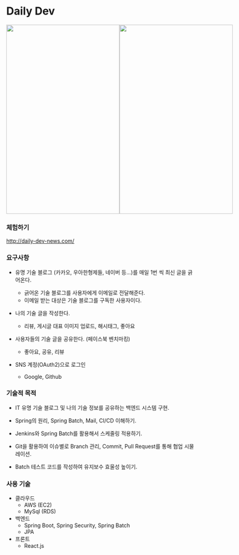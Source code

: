 # Daily Dev

<div style="display: flex">
<img src="https://user-images.githubusercontent.com/51324045/227776120-a20614dc-a7ee-42ee-af2a-ffae34c6784b.gif" width="300" height="500"/>

<img src="https://user-images.githubusercontent.com/51324045/227776270-bcefe171-7077-49b3-8801-83a8cbd4d2c4.gif" width="300" height="500"/>
</div>

### 체험하기
http://daily-dev-news.com/

### 요구사항
* 유명 기술 블로그 (카카오, 우아한형제들, 네이버 등...)를 매일 1번 씩 최신 글을 긁어온다. 
  * 긁어온 기술 블로그를 사용자에게 이메일로 전달해준다.
  * 이메일 받는 대상은 기술 블로그를 구독한 사용자이다.
  
* 나의 기술 글을 작성한다.
  * 리뷰, 게시글 대표 이미지 업로드, 해시태그, 좋아요

* 사용자들의 기술 글을 공유한다. (페이스북 벤치마킹)
  * 좋아요, 공유, 리뷰

* SNS 계정(OAuth2)으로 로그인 
  * Google, Github


### 기술적 목적
  * IT 유명 기술 블로그 및 나의 기술 정보를 공유하는 백엔드 시스템 구현.
  
  * Spring의 원리, Spring Batch, Mail, CI/CD 이해하기.
  
  * Jenkins와 Spring Batch를 활용해서 스케줄링 적용하기.
  
  * Git을 활용하여 이슈별로 Branch 관리, Commit, Pull Request를 통해 협업 시물레이션.
  
  * Batch 테스트 코드를 작성하여 유지보수 효울성 높이기.

### 사용 기술 
* 클라우드
  * AWS (EC2)
  * MySql (RDS)
* 백엔드
  * Spring Boot, Spring Security, Spring Batch
  * JPA 
* 프론트
  * React.js
